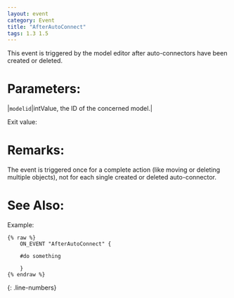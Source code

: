```yaml
---
layout: event
category: Event
title: "AfterAutoConnect"
tags: 1.3 1.5
---
```


This event is triggered by the model editor after auto-connectors have been created or deleted.  

# Parameters:  

|`modelid`|intValue, the ID of the concerned model.|

Exit value:



# Remarks:  

The event is triggered once for a complete action (like moving or deleting multiple objects), not for each single created or deleted auto-connector.  

# See Also:  



Example:  

```adoscript
{% raw %}
	ON_EVENT "AfterAutoConnect" {
	
	#do something
	
	}
{% endraw %}
```
{: .line-numbers}

